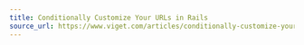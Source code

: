 ```yaml
---
title: Conditionally Customize Your URLs in Rails
source_url: https://www.viget.com/articles/conditionally-customize-your-urls-in-rails/
---
```

